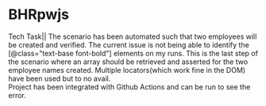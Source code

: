 # BHRpwjs
Tech Task||
The scenario has been automated such that two employees will be created and verified. The current issue is not being able to identify the [@class="text-base font-bold"] elements on my runs. This is the last step of the scenario where an array should be retrieved and asserted for the two employee names created. Multiple locators(which work fine in the DOM) have been used but to no avail.  
Project has been integrated with Github Actions and can be run to see the error.
